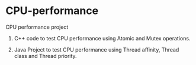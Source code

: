 # CPU-performance
CPU performance project

1. C++ code to test CPU performance using Atomic and Mutex operations.

2. Java Project to test CPU performance using Thread affinity, Thread class and Thread priority.
